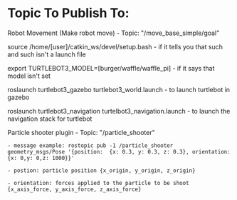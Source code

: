 # Topic To Publish To:
Robot Movement (Make robot move) - Topic: "/move_base_simple/goal"

source /home/[user]/catkin_ws/devel/setup.bash
	- if it tells you that such and such isn't a launch file

export TURTLEBOT3_MODEL=[burger/waffle/waffle_pi]
	- if it says that model isn't set

roslaunch turtlebot3_gazebo turtlebot3_world.launch
	- to launch turtlebot in gazebo

roslaunch turtlebot3_navigation turtelbot3_navigation.launch
	- to launch the navigation stack for turtlebot
	
Particle shooter plugin - Topic: "/particle_shooter"

	- message example: rostopic pub -1 /particle_shooter geometry_msgs/Pose '{position:  {x: 0.3, y: 0.3, z: 0.3}, orientation: {x: 0,y: 0,z: 1000}}'
	
	- postion: particle position {x_origin, y_origin, z_origin}
	
	- orientation: forces applied to the particle to be shoot {x_axis_force, y_axis_force, z_axis_force}
